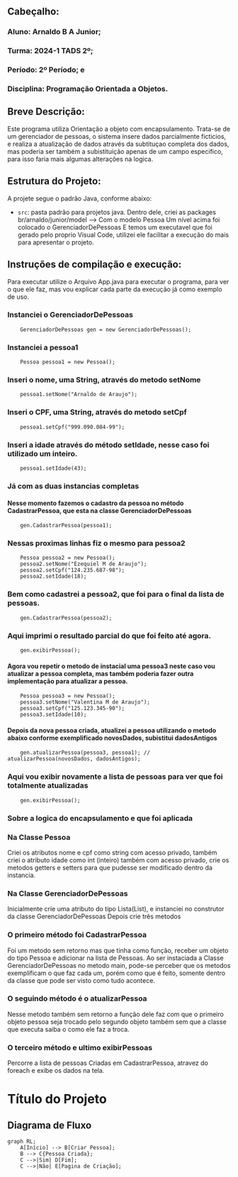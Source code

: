 ## Cabeçalho:
### Aluno: Arnaldo B A Junior; 
### Turma: 2024-1 TADS 2º;
### Período: 2º Período; e 
### Disciplina: Programação Orientada a Objetos.

## Breve Descrição:

Este programa utiliza Orientação a objeto com encapsulamento. 
Trata-se de um gerenciador de pessoas, o sistema insere dados parcialmente ficticios, e realiza a atualização de dados através da subtituçao completa dos dados, mas poderia ser também a subistituição apenas de um campo especifico, para isso faria mais algumas alterações na logica.

## Estrutura do Projeto:

A projete segue o padrão Java, conforme abaixo:

- `src`: pasta padrão para projetos java. 
Dentro dele, criei as packages br/arnaldo/junior/model --> Com o modelo Pessoa
Um nível acima foi colocado o GerenciadorDePessoas
E temos um executavel que foi gerado pelo proprio Visual Code, utilizei ele facilitar a execução do mais para apresentar o projeto.

## Instruções de compilação e execução:

Para executar utilize o Arquivo App.java para executar o programa, para ver o que ele faz, mas vou explicar cada parte da execução já como exemplo de uso.
  
  ### Instanciei o GerenciadorDePessoas
        GerenciadorDePessoas gen = new GerenciadorDePessoas();
  ### Instanciei a pessoa1
        Pessoa pessoa1 = new Pessoa();
  ### Inseri o nome, uma String, através do metodo setNome
        pessoa1.setNome("Arnaldo de Araujo");
  ### Inseri o CPF, uma String, através do metodo setCpf
        pessoa1.setCpf("999.090.084-99");
  ### Inseri a idade através do método setIdade, nesse caso foi utilizado um inteiro.
        pessoa1.setIdade(43);
  ### Já com as duas instancias completas
  #### Nesse momento fazemos o cadastro da pessoa no método CadastrarPessoa, que esta na classe GerenciadorDePessoas       
        gen.CadastrarPessoa(pessoa1);

  ### Nessas proximas linhas fiz o mesmo para pessoa2      
        Pessoa pessoa2 = new Pessoa();
        pessoa2.setNome("Ezequiel M de Araujo");
        pessoa2.setCpf("124.235.687-98");
        pessoa2.setIdade(18);
  ### Bem como cadastrei a pessoa2, que foi para o final da lista de pessoas.
        gen.CadastrarPessoa(pessoa2);
  ### Aqui imprimi o resultado parcial do que foi feito até agora.
        gen.exibirPessoa();
  #### Agora vou repetir o metodo de instacial uma pessoa3 neste caso vou atualizar a pessoa completa, mas também poderia fazer outra implementação para atualizar a pessoa.
        Pessoa pessoa3 = new Pessoa();
        pessoa3.setNome("Valentina M de Araujo");
        pessoa3.setCpf("125.123.345-90");
        pessoa3.setIdade(10);
 #### Depois da nova pessoa criada, atualizei a pessoa utilizando o metodo abaixo conforme exemplificado novosDados, subistitui dadosAntigos
        gen.atualizarPessoa(pessoa3, pessoa1); // atualizarPessoa(novosDados, dadosAntigos);
 ### Aqui vou exibir novamente a lista de pessoas para ver que foi totalmente atualizadas
        gen.exibirPessoa();

 ### Sobre a logica do encapsulamento e que foi aplicada

 ### Na Classe Pessoa
 Criei os atributos nome e cpf como string com acesso privado, também criei o atributo idade como int (inteiro) também com acesso privado, crie os metodos getters e setters para que pudesse ser modificado dentro da instancia.
 ### Na Classe GerenciadorDePessoas
 Inicialmente crie uma atributo do tipo Lista(List), e instanciei no construtor da classe GerenciadorDePessoas
 Depois crie três metodos
 ### O primeiro método foi CadastrarPessoa
 Foi um metodo sem retorno mas que tinha como função, receber um objeto do tipo Pessoa e adicionar na lista de Pessoas.
 Ao ser instaciada a Classe GerenciadorDePessoas no metodo main, pode-se perceber que os metodos exemplificam o que faz cada um, porém como que é feito, somente dentro da classe que pode ser visto como tudo acontece.
### O seguindo método é o atualizarPessoa
Nesse metodo também sem retorno a função dele faz com que o primeiro objeto pessoa seja trocado pelo segundo objeto também sem que a classe que executa saiba o como ele faz a troca. 

### O terceiro método e ultimo exibirPessoas
Percorre a lista de pessoas Criadas em CadastrarPessoa, atravez do foreach e exibe os dados na tela.


# Título do Projeto

## Diagrama de Fluxo

```mermaid
graph RL;
    A[Início] --> B[Criar Pessoa];
    B --> C{Pessoa Criada};
    C -->|Sim| D[Fim];
    C -->|Não| E[Pagina de Criação];
